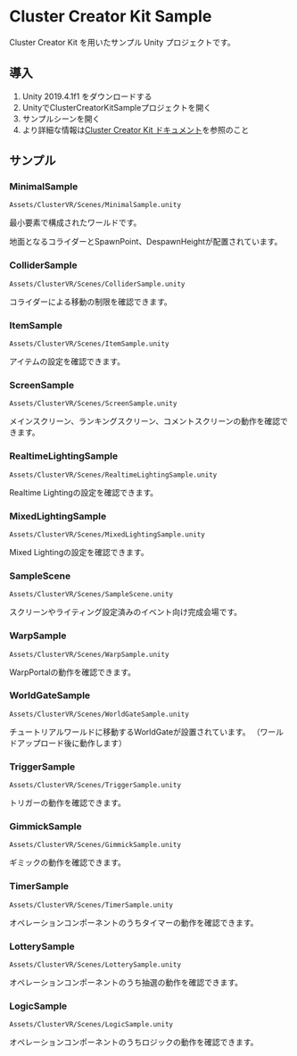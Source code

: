 # Cluster Creator Kit Sample

Cluster Creator Kit を用いたサンプル Unity プロジェクトです。

## 導入

1. Unity 2019.4.1f1 をダウンロードする
2. UnityでClusterCreatorKitSampleプロジェクトを開く
3. サンプルシーンを開く
4. より詳細な情報は[Cluster Creator Kit ドキュメント](https://clustervr.gitbook.io/creatorkit/)を参照のこと

## サンプル

### MinimalSample

`Assets/ClusterVR/Scenes/MinimalSample.unity`

最小要素で構成されたワールドです。

地面となるコライダーとSpawnPoint、DespawnHeightが配置されています。

### ColliderSample

`Assets/ClusterVR/Scenes/ColliderSample.unity`

コライダーによる移動の制限を確認できます。

### ItemSample

`Assets/ClusterVR/Scenes/ItemSample.unity`

アイテムの設定を確認できます。

### ScreenSample

`Assets/ClusterVR/Scenes/ScreenSample.unity`

メインスクリーン、ランキングスクリーン、コメントスクリーンの動作を確認できます。

### RealtimeLightingSample

`Assets/ClusterVR/Scenes/RealtimeLightingSample.unity`

Realtime Lightingの設定を確認できます。

### MixedLightingSample

`Assets/ClusterVR/Scenes/MixedLightingSample.unity`

Mixed Lightingの設定を確認できます。

### SampleScene

`Assets/ClusterVR/Scenes/SampleScene.unity`

スクリーンやライティング設定済みのイベント向け完成会場です。

### WarpSample

`Assets/ClusterVR/Scenes/WarpSample.unity`

WarpPortalの動作を確認できます。

### WorldGateSample

`Assets/ClusterVR/Scenes/WorldGateSample.unity`

チュートリアルワールドに移動するWorldGateが設置されています。
（ワールドアップロード後に動作します）

### TriggerSample

`Assets/ClusterVR/Scenes/TriggerSample.unity`

トリガーの動作を確認できます。

### GimmickSample

`Assets/ClusterVR/Scenes/GimmickSample.unity`

ギミックの動作を確認できます。

### TimerSample

`Assets/ClusterVR/Scenes/TimerSample.unity`

オペレーションコンポーネントのうちタイマーの動作を確認できます。

### LotterySample

`Assets/ClusterVR/Scenes/LotterySample.unity`

オペレーションコンポーネントのうち抽選の動作を確認できます。

### LogicSample

`Assets/ClusterVR/Scenes/LogicSample.unity`

オペレーションコンポーネントのうちロジックの動作を確認できます。

